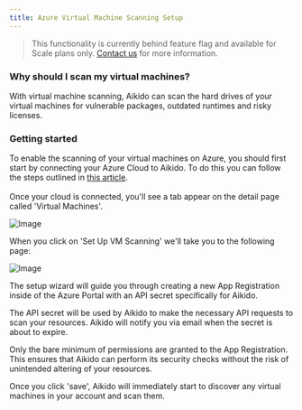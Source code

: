 ```yaml
---
title: Azure Virtual Machine Scanning Setup
---
```



> This functionality is currently behind feature flag and available for Scale plans only. [Contact us](https://www.aikido.dev/contact) for more information.

### Why should I scan my virtual machines?

With virtual machine scanning, Aikido can scan the hard drives of your virtual machines for vulnerable packages, outdated runtimes and risky licenses. 

### Getting started

To enable the scanning of your virtual machines on Azure, you should first start by connecting your Azure Cloud to Aikido. To do this you can follow the steps outlined in [this article](https://help.aikido.dev/doc/connect-azure-cloud-account-to-aikido/docJek8tWcLd).\
\
Once your cloud is connected, you'll see a tab appear on the detail page called 'Virtual Machines'.

![Image](https://ucarecdn.com/73f430a6-1621-4290-b258-dc4d89a3696b/)

When you click on 'Set Up VM Scanning' we'll take you to the following page:

![Image](https://ucarecdn.com/8fe87a31-930a-43ab-a32c-6199bf0d4320/)

The setup wizard will guide you through creating a new App Registration inside of the Azure Portal with an API secret specifically for Aikido.

The API secret will be used by Aikido to make the necessary API requests to scan your resources. Aikido will notify you via email when the secret is about to expire.

Only the bare minimum of permissions are granted to the App Registration. This ensures that Aikido can perform its security checks without the risk of unintended altering of your resources.

Once you click 'save', Aikido will immediately start to discover any virtual machines in your account and scan them.